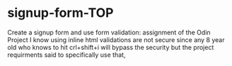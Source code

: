 # signup-form-TOP
Create a signup form and use form validation: assignment of the Odin Project
I know using inline html validations are not secure since any 8 year old who knows to hit crl+shift+i will bypass the security but the project requirments said to specifically use that,
